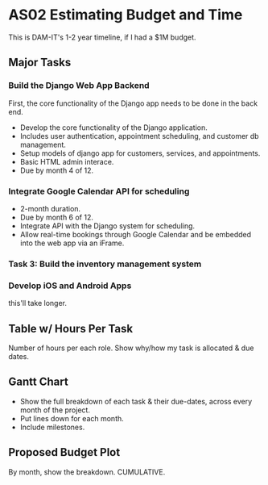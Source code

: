 # AS02 Estimating Budget and Time

This is DAM-IT's 1-2 year timeline, if I had a $1M budget.

## Major Tasks

### Build the Django Web App Backend

First, the core functionality of the Django app needs to be done in the back end.

* Develop the core functionality of the Django application.
* Includes user authentication, appointment scheduling, and customer db management.
* Setup models of django app for customers, services, and appointments.
* Basic HTML admin interace.
* Due by month 4 of 12.

### Integrate Google Calendar API for scheduling

* 2-month duration.
* Due by month 6 of 12.
* Integrate API with the Django system for scheduling.
* Allow real-time bookings through Google Calendar and be embedded into the web app via an iFrame.

### Task 3: Build the inventory management system



### Develop iOS and Android Apps

this'll take longer.

## Table w/ Hours Per Task

Number of hours per each role. Show why/how my task is allocated & due dates.

## Gantt Chart

* Show the full breakdown of each task & their due-dates, across every month of the project.
* Put lines down for each month.
* Include milestones.

## Proposed Budget Plot

By month, show the breakdown. CUMULATIVE.
